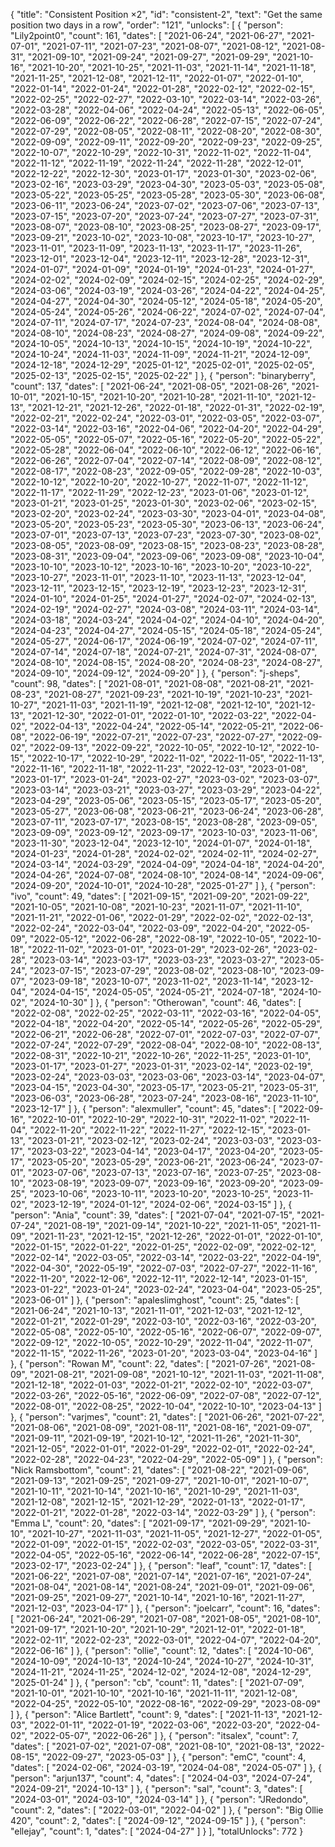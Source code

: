 {
  "title": "Consistent Position ×2",
  "id": "consistent-2",
  "text": "Get the same position two days in a row",
  "order": "121",
  "unlocks": [
    {
      "person": "Lily2point0",
      "count": 161,
      "dates": [
        "2021-06-24",
        "2021-06-27",
        "2021-07-01",
        "2021-07-11",
        "2021-07-23",
        "2021-08-07",
        "2021-08-12",
        "2021-08-31",
        "2021-09-10",
        "2021-09-24",
        "2021-09-27",
        "2021-09-29",
        "2021-10-16",
        "2021-10-20",
        "2021-10-25",
        "2021-11-03",
        "2021-11-14",
        "2021-11-18",
        "2021-11-25",
        "2021-12-08",
        "2021-12-11",
        "2022-01-07",
        "2022-01-10",
        "2022-01-14",
        "2022-01-24",
        "2022-01-28",
        "2022-02-12",
        "2022-02-15",
        "2022-02-25",
        "2022-02-27",
        "2022-03-10",
        "2022-03-14",
        "2022-03-26",
        "2022-03-28",
        "2022-04-06",
        "2022-04-24",
        "2022-05-13",
        "2022-06-05",
        "2022-06-09",
        "2022-06-22",
        "2022-06-28",
        "2022-07-15",
        "2022-07-24",
        "2022-07-29",
        "2022-08-05",
        "2022-08-11",
        "2022-08-20",
        "2022-08-30",
        "2022-09-09",
        "2022-09-11",
        "2022-09-20",
        "2022-09-23",
        "2022-09-25",
        "2022-10-07",
        "2022-10-29",
        "2022-10-31",
        "2022-11-02",
        "2022-11-04",
        "2022-11-12",
        "2022-11-19",
        "2022-11-24",
        "2022-11-28",
        "2022-12-01",
        "2022-12-22",
        "2022-12-30",
        "2023-01-17",
        "2023-01-30",
        "2023-02-06",
        "2023-02-16",
        "2023-03-29",
        "2023-04-30",
        "2023-05-03",
        "2023-05-08",
        "2023-05-22",
        "2023-05-25",
        "2023-05-28",
        "2023-05-30",
        "2023-06-08",
        "2023-06-11",
        "2023-06-24",
        "2023-07-02",
        "2023-07-06",
        "2023-07-13",
        "2023-07-15",
        "2023-07-20",
        "2023-07-24",
        "2023-07-27",
        "2023-07-31",
        "2023-08-07",
        "2023-08-10",
        "2023-08-25",
        "2023-08-27",
        "2023-09-17",
        "2023-09-21",
        "2023-10-02",
        "2023-10-08",
        "2023-10-17",
        "2023-10-27",
        "2023-11-01",
        "2023-11-09",
        "2023-11-13",
        "2023-11-17",
        "2023-11-26",
        "2023-12-01",
        "2023-12-04",
        "2023-12-11",
        "2023-12-28",
        "2023-12-31",
        "2024-01-07",
        "2024-01-09",
        "2024-01-19",
        "2024-01-23",
        "2024-01-27",
        "2024-02-02",
        "2024-02-09",
        "2024-02-15",
        "2024-02-25",
        "2024-02-29",
        "2024-03-06",
        "2024-03-19",
        "2024-03-26",
        "2024-04-22",
        "2024-04-25",
        "2024-04-27",
        "2024-04-30",
        "2024-05-12",
        "2024-05-18",
        "2024-05-20",
        "2024-05-24",
        "2024-05-26",
        "2024-06-22",
        "2024-07-02",
        "2024-07-04",
        "2024-07-11",
        "2024-07-17",
        "2024-07-23",
        "2024-08-04",
        "2024-08-08",
        "2024-08-10",
        "2024-08-23",
        "2024-08-27",
        "2024-09-08",
        "2024-09-22",
        "2024-10-05",
        "2024-10-13",
        "2024-10-15",
        "2024-10-19",
        "2024-10-22",
        "2024-10-24",
        "2024-11-03",
        "2024-11-09",
        "2024-11-21",
        "2024-12-09",
        "2024-12-18",
        "2024-12-29",
        "2025-01-12",
        "2025-02-01",
        "2025-02-05",
        "2025-02-13",
        "2025-02-15",
        "2025-02-22"
      ]
    },
    {
      "person": "binaryberry",
      "count": 137,
      "dates": [
        "2021-06-24",
        "2021-08-05",
        "2021-08-26",
        "2021-10-01",
        "2021-10-15",
        "2021-10-20",
        "2021-10-28",
        "2021-11-10",
        "2021-12-13",
        "2021-12-21",
        "2021-12-26",
        "2022-01-18",
        "2022-01-31",
        "2022-02-19",
        "2022-02-21",
        "2022-02-24",
        "2022-03-01",
        "2022-03-05",
        "2022-03-07",
        "2022-03-14",
        "2022-03-16",
        "2022-04-06",
        "2022-04-20",
        "2022-04-29",
        "2022-05-05",
        "2022-05-07",
        "2022-05-16",
        "2022-05-20",
        "2022-05-22",
        "2022-05-28",
        "2022-06-04",
        "2022-06-10",
        "2022-06-12",
        "2022-06-16",
        "2022-06-26",
        "2022-07-04",
        "2022-07-14",
        "2022-08-09",
        "2022-08-12",
        "2022-08-17",
        "2022-08-23",
        "2022-09-05",
        "2022-09-28",
        "2022-10-03",
        "2022-10-12",
        "2022-10-20",
        "2022-10-27",
        "2022-11-07",
        "2022-11-12",
        "2022-11-17",
        "2022-11-29",
        "2022-12-23",
        "2023-01-06",
        "2023-01-12",
        "2023-01-21",
        "2023-01-25",
        "2023-01-30",
        "2023-02-06",
        "2023-02-15",
        "2023-02-20",
        "2023-02-24",
        "2023-03-30",
        "2023-04-01",
        "2023-04-08",
        "2023-05-20",
        "2023-05-23",
        "2023-05-30",
        "2023-06-13",
        "2023-06-24",
        "2023-07-01",
        "2023-07-13",
        "2023-07-23",
        "2023-07-30",
        "2023-08-02",
        "2023-08-05",
        "2023-08-09",
        "2023-08-15",
        "2023-08-23",
        "2023-08-28",
        "2023-08-31",
        "2023-09-04",
        "2023-09-06",
        "2023-09-08",
        "2023-10-04",
        "2023-10-10",
        "2023-10-12",
        "2023-10-16",
        "2023-10-20",
        "2023-10-22",
        "2023-10-27",
        "2023-11-01",
        "2023-11-10",
        "2023-11-13",
        "2023-12-04",
        "2023-12-11",
        "2023-12-15",
        "2023-12-19",
        "2023-12-23",
        "2023-12-31",
        "2024-01-10",
        "2024-01-25",
        "2024-01-27",
        "2024-02-07",
        "2024-02-13",
        "2024-02-19",
        "2024-02-27",
        "2024-03-08",
        "2024-03-11",
        "2024-03-14",
        "2024-03-18",
        "2024-03-24",
        "2024-04-02",
        "2024-04-10",
        "2024-04-20",
        "2024-04-23",
        "2024-04-27",
        "2024-05-15",
        "2024-05-18",
        "2024-05-24",
        "2024-05-27",
        "2024-06-17",
        "2024-06-19",
        "2024-07-02",
        "2024-07-11",
        "2024-07-14",
        "2024-07-18",
        "2024-07-21",
        "2024-07-31",
        "2024-08-07",
        "2024-08-10",
        "2024-08-15",
        "2024-08-20",
        "2024-08-23",
        "2024-08-27",
        "2024-09-10",
        "2024-09-12",
        "2024-09-20"
      ]
    },
    {
      "person": "j-sheps",
      "count": 98,
      "dates": [
        "2021-08-01",
        "2021-08-08",
        "2021-08-21",
        "2021-08-23",
        "2021-08-27",
        "2021-09-23",
        "2021-10-19",
        "2021-10-23",
        "2021-10-27",
        "2021-11-03",
        "2021-11-19",
        "2021-12-08",
        "2021-12-10",
        "2021-12-13",
        "2021-12-30",
        "2022-01-01",
        "2022-01-10",
        "2022-03-22",
        "2022-04-02",
        "2022-04-13",
        "2022-04-24",
        "2022-05-14",
        "2022-05-21",
        "2022-06-08",
        "2022-06-19",
        "2022-07-21",
        "2022-07-23",
        "2022-07-27",
        "2022-09-02",
        "2022-09-13",
        "2022-09-22",
        "2022-10-05",
        "2022-10-12",
        "2022-10-15",
        "2022-10-17",
        "2022-10-29",
        "2022-11-02",
        "2022-11-05",
        "2022-11-13",
        "2022-11-16",
        "2022-11-18",
        "2022-11-23",
        "2022-12-03",
        "2023-01-08",
        "2023-01-17",
        "2023-01-24",
        "2023-02-27",
        "2023-03-02",
        "2023-03-07",
        "2023-03-14",
        "2023-03-21",
        "2023-03-27",
        "2023-03-29",
        "2023-04-22",
        "2023-04-29",
        "2023-05-06",
        "2023-05-15",
        "2023-05-17",
        "2023-05-20",
        "2023-05-27",
        "2023-06-08",
        "2023-06-21",
        "2023-06-24",
        "2023-06-28",
        "2023-07-11",
        "2023-07-17",
        "2023-08-15",
        "2023-08-28",
        "2023-09-05",
        "2023-09-09",
        "2023-09-12",
        "2023-09-17",
        "2023-10-03",
        "2023-11-06",
        "2023-11-30",
        "2023-12-04",
        "2023-12-10",
        "2024-01-07",
        "2024-01-18",
        "2024-01-23",
        "2024-01-28",
        "2024-02-02",
        "2024-02-11",
        "2024-02-27",
        "2024-03-14",
        "2024-03-29",
        "2024-04-09",
        "2024-04-18",
        "2024-04-20",
        "2024-04-26",
        "2024-07-08",
        "2024-08-10",
        "2024-08-14",
        "2024-09-06",
        "2024-09-20",
        "2024-10-01",
        "2024-10-28",
        "2025-01-27"
      ]
    },
    {
      "person": "ivo",
      "count": 49,
      "dates": [
        "2021-09-15",
        "2021-09-20",
        "2021-09-22",
        "2021-10-05",
        "2021-10-08",
        "2021-10-23",
        "2021-11-07",
        "2021-11-10",
        "2021-11-21",
        "2022-01-06",
        "2022-01-29",
        "2022-02-02",
        "2022-02-13",
        "2022-02-24",
        "2022-03-04",
        "2022-03-09",
        "2022-04-20",
        "2022-05-09",
        "2022-05-12",
        "2022-06-28",
        "2022-08-19",
        "2022-10-05",
        "2022-10-18",
        "2022-11-02",
        "2023-01-01",
        "2023-01-29",
        "2023-02-26",
        "2023-02-28",
        "2023-03-14",
        "2023-03-17",
        "2023-03-23",
        "2023-03-27",
        "2023-05-24",
        "2023-07-15",
        "2023-07-29",
        "2023-08-02",
        "2023-08-10",
        "2023-09-07",
        "2023-09-18",
        "2023-10-07",
        "2023-11-02",
        "2023-11-14",
        "2023-12-04",
        "2024-04-15",
        "2024-05-05",
        "2024-05-21",
        "2024-07-18",
        "2024-10-02",
        "2024-10-30"
      ]
    },
    {
      "person": "Otherowan",
      "count": 46,
      "dates": [
        "2022-02-08",
        "2022-02-25",
        "2022-03-11",
        "2022-03-16",
        "2022-04-05",
        "2022-04-18",
        "2022-04-20",
        "2022-05-14",
        "2022-05-26",
        "2022-05-29",
        "2022-06-21",
        "2022-06-28",
        "2022-07-01",
        "2022-07-03",
        "2022-07-07",
        "2022-07-24",
        "2022-07-29",
        "2022-08-04",
        "2022-08-10",
        "2022-08-13",
        "2022-08-31",
        "2022-10-21",
        "2022-10-26",
        "2022-11-25",
        "2023-01-10",
        "2023-01-17",
        "2023-01-27",
        "2023-01-31",
        "2023-02-14",
        "2023-02-19",
        "2023-02-24",
        "2023-03-03",
        "2023-03-06",
        "2023-03-14",
        "2023-04-07",
        "2023-04-15",
        "2023-04-30",
        "2023-05-17",
        "2023-05-21",
        "2023-05-31",
        "2023-06-03",
        "2023-06-28",
        "2023-07-24",
        "2023-08-16",
        "2023-11-10",
        "2023-12-17"
      ]
    },
    {
      "person": "alexmuller",
      "count": 45,
      "dates": [
        "2022-09-16",
        "2022-10-01",
        "2022-10-29",
        "2022-10-31",
        "2022-11-02",
        "2022-11-04",
        "2022-11-20",
        "2022-11-22",
        "2022-11-27",
        "2022-12-15",
        "2023-01-13",
        "2023-01-21",
        "2023-02-12",
        "2023-02-24",
        "2023-03-03",
        "2023-03-17",
        "2023-03-22",
        "2023-04-14",
        "2023-04-17",
        "2023-04-20",
        "2023-05-17",
        "2023-05-20",
        "2023-05-29",
        "2023-06-21",
        "2023-06-24",
        "2023-07-01",
        "2023-07-06",
        "2023-07-13",
        "2023-07-16",
        "2023-07-25",
        "2023-08-10",
        "2023-08-19",
        "2023-09-07",
        "2023-09-16",
        "2023-09-20",
        "2023-09-25",
        "2023-10-06",
        "2023-10-11",
        "2023-10-20",
        "2023-10-25",
        "2023-11-02",
        "2023-12-19",
        "2024-01-12",
        "2024-02-06",
        "2024-03-15"
      ]
    },
    {
      "person": "Ania",
      "count": 39,
      "dates": [
        "2021-07-04",
        "2021-07-15",
        "2021-07-24",
        "2021-08-19",
        "2021-09-14",
        "2021-10-22",
        "2021-11-05",
        "2021-11-09",
        "2021-11-23",
        "2021-12-15",
        "2021-12-26",
        "2022-01-01",
        "2022-01-10",
        "2022-01-15",
        "2022-01-22",
        "2022-01-25",
        "2022-02-09",
        "2022-02-12",
        "2022-02-14",
        "2022-03-05",
        "2022-03-14",
        "2022-03-22",
        "2022-04-19",
        "2022-04-30",
        "2022-05-19",
        "2022-07-03",
        "2022-07-27",
        "2022-11-16",
        "2022-11-20",
        "2022-12-06",
        "2022-12-11",
        "2022-12-14",
        "2023-01-15",
        "2023-01-22",
        "2023-01-24",
        "2023-02-24",
        "2023-04-04",
        "2023-05-25",
        "2023-06-01"
      ]
    },
    {
      "person": "apaleslimghost",
      "count": 25,
      "dates": [
        "2021-06-24",
        "2021-10-13",
        "2021-11-01",
        "2021-12-03",
        "2021-12-12",
        "2022-01-21",
        "2022-01-29",
        "2022-03-10",
        "2022-03-16",
        "2022-03-20",
        "2022-05-08",
        "2022-05-10",
        "2022-05-16",
        "2022-06-07",
        "2022-09-07",
        "2022-09-12",
        "2022-10-05",
        "2022-10-29",
        "2022-11-04",
        "2022-11-07",
        "2022-11-15",
        "2022-11-26",
        "2023-01-20",
        "2023-03-04",
        "2023-04-16"
      ]
    },
    {
      "person": "Rowan M",
      "count": 22,
      "dates": [
        "2021-07-26",
        "2021-08-09",
        "2021-08-21",
        "2021-09-08",
        "2021-10-12",
        "2021-11-03",
        "2021-11-08",
        "2021-12-18",
        "2022-01-03",
        "2022-01-21",
        "2022-02-10",
        "2022-03-07",
        "2022-03-26",
        "2022-05-16",
        "2022-06-09",
        "2022-07-08",
        "2022-07-12",
        "2022-08-01",
        "2022-08-25",
        "2022-10-04",
        "2022-10-10",
        "2023-04-13"
      ]
    },
    {
      "person": "varjmes",
      "count": 21,
      "dates": [
        "2021-06-26",
        "2021-07-22",
        "2021-08-06",
        "2021-08-09",
        "2021-08-11",
        "2021-08-16",
        "2021-09-07",
        "2021-09-11",
        "2021-09-19",
        "2021-10-12",
        "2021-11-26",
        "2021-11-30",
        "2021-12-05",
        "2022-01-01",
        "2022-01-29",
        "2022-02-01",
        "2022-02-24",
        "2022-02-28",
        "2022-04-23",
        "2022-04-29",
        "2022-05-09"
      ]
    },
    {
      "person": "Nick Ramsbottom",
      "count": 21,
      "dates": [
        "2021-08-22",
        "2021-09-06",
        "2021-09-13",
        "2021-09-25",
        "2021-09-27",
        "2021-10-01",
        "2021-10-07",
        "2021-10-11",
        "2021-10-14",
        "2021-10-16",
        "2021-10-29",
        "2021-11-03",
        "2021-12-08",
        "2021-12-15",
        "2021-12-29",
        "2022-01-13",
        "2022-01-17",
        "2022-01-21",
        "2022-01-28",
        "2022-03-14",
        "2022-03-29"
      ]
    },
    {
      "person": "Emma L",
      "count": 20,
      "dates": [
        "2021-09-17",
        "2021-09-29",
        "2021-10-10",
        "2021-10-27",
        "2021-11-03",
        "2021-11-05",
        "2021-12-27",
        "2022-01-05",
        "2022-01-09",
        "2022-01-15",
        "2022-02-03",
        "2022-03-05",
        "2022-03-31",
        "2022-04-05",
        "2022-05-16",
        "2022-06-14",
        "2022-06-28",
        "2022-07-15",
        "2023-02-17",
        "2023-02-24"
      ]
    },
    {
      "person": "leaf",
      "count": 17,
      "dates": [
        "2021-06-22",
        "2021-07-08",
        "2021-07-14",
        "2021-07-16",
        "2021-07-24",
        "2021-08-04",
        "2021-08-14",
        "2021-08-24",
        "2021-09-01",
        "2021-09-06",
        "2021-09-25",
        "2021-09-27",
        "2021-10-14",
        "2021-10-16",
        "2021-11-27",
        "2021-12-03",
        "2023-04-17"
      ]
    },
    {
      "person": "joelcarr",
      "count": 16,
      "dates": [
        "2021-06-24",
        "2021-06-29",
        "2021-07-08",
        "2021-08-05",
        "2021-08-10",
        "2021-09-17",
        "2021-10-20",
        "2021-10-29",
        "2021-12-01",
        "2022-01-18",
        "2022-02-11",
        "2022-02-23",
        "2022-03-01",
        "2022-04-07",
        "2022-04-20",
        "2022-06-16"
      ]
    },
    {
      "person": "ollie",
      "count": 12,
      "dates": [
        "2024-10-06",
        "2024-10-09",
        "2024-10-13",
        "2024-10-24",
        "2024-10-27",
        "2024-10-31",
        "2024-11-21",
        "2024-11-25",
        "2024-12-02",
        "2024-12-08",
        "2024-12-29",
        "2025-01-24"
      ]
    },
    {
      "person": "cb",
      "count": 11,
      "dates": [
        "2021-07-09",
        "2021-10-01",
        "2021-10-10",
        "2021-10-16",
        "2021-11-11",
        "2021-12-08",
        "2022-04-25",
        "2022-05-10",
        "2022-08-16",
        "2022-09-29",
        "2023-08-09"
      ]
    },
    {
      "person": "Alice Bartlett",
      "count": 9,
      "dates": [
        "2021-11-13",
        "2021-12-03",
        "2022-01-11",
        "2022-01-19",
        "2022-03-06",
        "2022-03-20",
        "2022-04-02",
        "2022-05-07",
        "2022-06-26"
      ]
    },
    {
      "person": "itsalex",
      "count": 7,
      "dates": [
        "2021-07-02",
        "2021-07-08",
        "2021-08-10",
        "2021-08-13",
        "2022-08-15",
        "2022-09-27",
        "2023-05-03"
      ]
    },
    {
      "person": "emC",
      "count": 4,
      "dates": [
        "2024-02-06",
        "2024-03-19",
        "2024-04-08",
        "2024-05-07"
      ]
    },
    {
      "person": "arjun137",
      "count": 4,
      "dates": [
        "2024-04-03",
        "2024-07-24",
        "2024-09-21",
        "2024-10-13"
      ]
    },
    {
      "person": "sal",
      "count": 3,
      "dates": [
        "2024-03-01",
        "2024-03-10",
        "2024-03-14"
      ]
    },
    {
      "person": "JRedondo",
      "count": 2,
      "dates": [
        "2022-03-01",
        "2022-04-02"
      ]
    },
    {
      "person": "Big Ollie 420",
      "count": 2,
      "dates": [
        "2024-09-12",
        "2024-09-15"
      ]
    },
    {
      "person": "ellejay",
      "count": 1,
      "dates": [
        "2024-04-27"
      ]
    }
  ],
  "totalUnlocks": 772
}